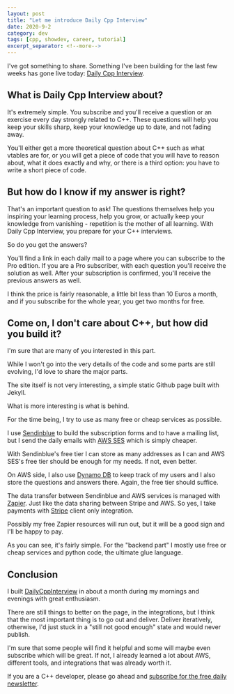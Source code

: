 ```yaml
---
layout: post
title: "Let me introduce Daily Cpp Interview"
date: 2020-9-2
category: dev
tags: [cpp, showdev, career, tutorial]
excerpt_separator: <!--more-->
---
```

I've got something to share. Something I've been building for the last few weeks has gone live today: [Daily Cpp Interview](https://www.dailycppinterview.dev/).
<!--more-->

## What is Daily Cpp Interview about?

It's extremely simple. You subscribe and you'll receive a question or an exercise every day strongly related to C++. These questions will help you keep your skills sharp, keep your knowledge up to date, and not fading away.

You'll either get a more theoretical question about C++ such as what vtables are for, or you will get a piece of code that you will have to reason about, what it does exactly and why, or there is a third option: you have to write a short piece of code.

## But how do I know if my answer is right?

That's an important question to ask! The questions themselves help you inspiring your learning process, help you grow, or actually keep your knowledge from vanishing - repetition is the mother of all learning. With Daily Cpp Interview, you prepare for your C++ interviews.

So do you get the answers?

You'll find a link in each daily mail to a page where you can subscribe to the Pro edition. If you are a Pro subscriber, with each question you'll receive the solution as well. After your subscription is confirmed, you'll receive the previous answers as well.

I think the price is fairly reasonable, a little bit less than 10 Euros a month, and if you subscribe for the whole year, you get two months for free.

## Come on, I don't care about C++, but how did you build it?

I'm sure that are many of you interested in this part.

While I won't go into the very details of the code and some parts are still evolving, I'd love to share the major parts.

The site itself is not very interesting, a simple static Github page built with Jekyll.

What is more interesting is what is behind.

For the time being, I try to use as many free or cheap services as possible.

I use [Sendinblue](https://www.sendinblue.com/) to build the subscription forms and to have a mailing list, but I send the daily emails with [AWS SES](https://aws.amazon.com/ses/) which is simply cheaper. 

With Sendinblue's free tier I can store as many addresses as I can and AWS SES's free tier should be enough for my needs. If not, even better. 

On AWS side, I also use [Dynamo DB](https://aws.amazon.com/dynamodb/) to keep track of my users and I also store the questions and answers there. Again, the free tier should suffice.

The data transfer between Sendinblue and AWS services is managed with [Zapier](https://zapier.com/). Just like the data sharing between Stripe and AWS. So yes, I take payments with [Stripe](https://stripe.com/) client only integration.

Possibly my free Zapier resources will run out, but it will be a good sign and I'll be happy to pay.

As you can see, it's fairly simple. For the "backend part" I mostly use free or cheap services and python code, the ultimate glue language.

## Conclusion

I built [DailyCppInterview](https://www.dailycppinterview.dev/) in about a month during my mornings and evenings with great enthusiasm.

There are still things to better on the page, in the integrations, but I think that the most important thing is to go out and deliver. Deliver iteratively, otherwise, I'd just stuck in a "still not good enough" state and would never publish.

I'm sure that some people will find it helpful and some will maybe even subscribe which will be great. If not, I already learned a lot about AWS, different tools, and integrations that was already worth it.

If you are a C++ developer, please go ahead and [subscribe for the free daily newsletter](https://www.dailycppinterview.dev/).
